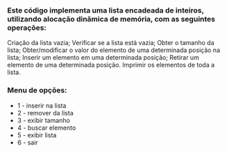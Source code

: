 ### Este código implementa uma lista encadeada de inteiros, utilizando alocação dinâmica de memória, com as seguintes operações:

Criação da lista vazia;
Verificar se a lista está vazia;
Obter o tamanho da lista;
Obter/modificar o valor do elemento de uma determinada posição na lista;
Inserir um elemento em uma determinada posição;
Retirar um elemento de uma determinada posição.
Imprimir os elementos de toda a lista. 

### Menu de opções:
- 1 - inserir na lista
 - 2 - remover da lista
 - 3 - exibir tamanho
 - 4 - buscar elemento
 - 5 - exibir lista
 - 6 - sair
